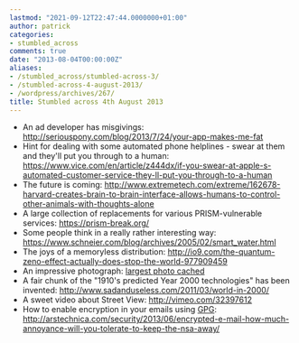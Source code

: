 ```yaml
---
lastmod: "2021-09-12T22:47:44.0000000+01:00"
author: patrick
categories:
- stumbled_across
comments: true
date: "2013-08-04T00:00:00Z"
aliases:
- /stumbled_across/stumbled-across-3/
- /stumbled-across-4-august-2013/
- /wordpress/archives/267/
title: Stumbled across 4th August 2013
---
```

*   An ad developer has misgivings: <http://seriouspony.com/blog/2013/7/24/your-app-makes-me-fat>
*   Hint for dealing with some automated phone helplines - swear at them and they'll put you through to a human: <https://www.vice.com/en/article/z444dx/if-you-swear-at-apple-s-automated-customer-service-they-ll-put-you-through-to-a-human>
*   The future is coming: <http://www.extremetech.com/extreme/162678-harvard-creates-brain-to-brain-interface-allows-humans-to-control-other-animals-with-thoughts-alone>
*   A large collection of replacements for various PRISM-vulnerable services: <https://prism-break.org/>
*   Some people think in a really rather interesting way: <https://www.schneier.com/blog/archives/2005/02/smart_water.html>
*   The joys of a memoryless distribution: <http://io9.com/the-quantum-zeno-effect-actually-does-stop-the-world-977909459>
*   An impressive photograph: [largest photo cached]
*   A fair chunk of the "1910's predicted Year 2000 technologies" has been invented: <http://www.sadanduseless.com/2011/03/world-in-2000/>
*   A sweet video about Street View: <http://vimeo.com/32397612>
*   How to enable encryption in your emails using [GPG][GPG]: <http://arstechnica.com/security/2013/06/encrypted-e-mail-how-much-annoyance-will-you-tolerate-to-keep-the-nsa-away/>

[GPG]: https://en.wikipedia.org/wiki/GNU_Privacy_Guard
[largest photo cached]: https://web.archive.org/web/20130814173950/http://www.oddly-even.com/2013/07/31/the-largest-photo-ever-taken-of-tokyo-is-zoomable-and-it-is-glorious/

